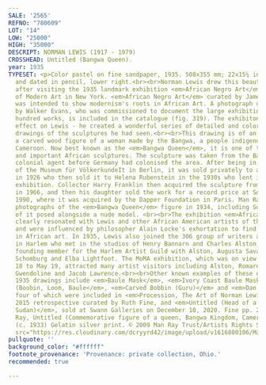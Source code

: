```yaml
---
SALE: '2565'
REFNO: "780609"
LOT: "14"
LOW: "25000"
HIGH: "35000"
DESCRIPT: NORMAN LEWIS (1917 - 1979)
CROSSHEAD: Untitled (Bangwa Queen).
year: 1935
TYPESET: <p>Color pastel on fine sandpaper, 1935. 508x355 mm; 22x15¼ inches. Signed
  and dated in pencil, lower right.<br><br>Norman Lewis drew this beautiful drawing
  after visiting the 1935 landmark exhibition <em>African Negro Art</em> at the Museum
  of Modern Art in New York. <em>African Negro Art</em> curated by James Johnson Sweeney,
  was intended to show modernism's roots in African Art. A photograph of the sculpture
  by Walker Evans, who was commissioned to document the large exhibition of over six
  hundred works, is included in the catalogue (fig. 319). The exhibiton had a profound
  effect on Lewis - he created a wonderful series of detailed and colorful pastel
  drawings of the sculptures he had seen.<br><br>This drawing is of an ancestral sculpture,
  a carved wood figure of a woman made by the Bangwa, a people indigenous to western
  Cameroon. Now best known as the <em>Bangwa Queen</em>, it is one of the most famous
  and important African sculptures. The sculpture was taken from the Bangwa by a German
  colonial agent before Germany had colonised the area. After being in the collection
  of the Museum für VölkerkundeIt in Berlin, it was sold privately to an art dealer
  in 1926 who then sold it to Helena Rubenstein in the 1930s who lent it to the MoMA
  exhibition. Collector Harry Franklin then acquired the sculpture from Rubenstein
  in 1966, and then his daughter sold the work for a record price at Sotheby's in
  1990, where it was acquired by the Dapper Foundation in Paris. Man Ray took several
  photographs of the <em>Bangwa Queen</em> figure in 1934, including Surrealist images
  of it posed alongside a nude model. <br><br>The exhibition <em>African Negro Art</em>
  clearly resonated with Lewis and other African American artists of the Harlem Renaissance
  and were influenced by philosopher Alain Locke's exhortation to find artistic models
  in African art. In 1935, Lewis also joined the 306 group of writers and artists
  in Harlem who met in the studios of Henry Bannarn and Charles Alston, and was a
  founding member for the Harlem Artist Guild with Alston, Augusta Savage, Arthur
  Schomburg and Elba Lightfoot. The MoMA exhibition, which was on view from March
  18 to May 19, attracted many artist visitors including Alston, Romare Bearden, and
  Gwendoline and Jacob Lawrence.<br><br>Other known examples of these extraordinary
  1935 drawings include <em>Baule Mask</em>, <em>Ivory Coast Baule Mask</em>, <em>Bobin
  (Boobin, Loom, Baule</em>, <em>Carved Bobbin (Guru)</em> and <em>Dan Mask</em>,
  four of which were included in <em>Procession, The Art of Norman Lewis</em>, his
  2015 retrospective curated by Ruth Fine, and <em>Untitled (Head of a Mule, French
  Sudan)</em>, sold at Swann Galleries on December 10, 2020. Fine pp. 24-25, 248.</p><h6><strong>Man
  Ray, Untitled (Commemorative figure of a queen, Bangwa Kingdom, Cameroon, 19th century)
  (c. 1933) Gelatin silver print. © 2009 Man Ray Trust/Artists Rights Society.</strong></h6><p><img
  src="https://res.cloudinary.com/dcryyrd42/image/upload/v1616800106/Man-Ray-Bangwa_pfhebz.jpg"></p>
pullquote: ''
background_color: "#ffffff"
footnote_provenance: 'Provenance: private collection, Ohio.'
recommended: true

---
```

